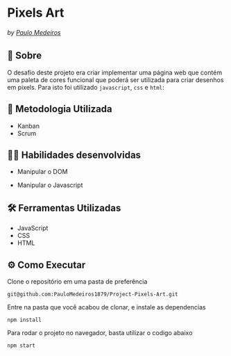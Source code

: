 # Pixels Art
###### by _[Paulo Medeiros](https://www.linkedin.com/in/paulo-medeiros-dev1879/)_

## :page_with_curl: Sobre
O desafio deste projeto era criar implementar uma página web que contém uma paleta de cores funcional que poderá ser utilizada para criar desenhos em pixels. Para isto foi utilizado `javascript`, `css` e `html`:

## :memo: Metodologia Utilizada

* Kanban
* Scrum

## :man_technologist: Habilidades desenvolvidas

- Manipular o DOM

- Manipular o Javascript

## :hammer_and_wrench: Ferramentas Utilizadas

* JavaScript
* CSS
* HTML

## ⚙️ Como Executar
Clone o repositório em uma pasta de preferência

```
git@github.com:PauloMedeiros1879/Project-Pixels-Art.git
```

Entre na pasta que você acabou de clonar, e instale as dependencias
```
npm install
```
Para rodar o projeto no navegador, basta utilizar o codigo abaixo 
```
npm start
```

